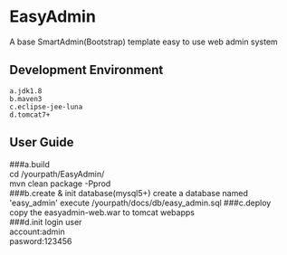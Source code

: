 EasyAdmin
=========

A base SmartAdmin(Bootstrap) template easy to use web admin system

## Development Environment
	a.jdk1.8  
	b.maven3  
	c.eclipse-jee-luna  
	d.tomcat7+  

## User Guide
  ###a.build  
		cd /yourpath/EasyAdmin/  
		mvn clean package -Pprod  
  ###b.create & init database(mysql5+)
	  create a database named 'easy_admin'
	  execute /yourpath/docs/db/easy_admin.sql
  ###c.deploy  
		copy the easyadmin-web.war to tomcat webapps  
  ###d.init login user  
		account:admin  
		pasword:123456  

